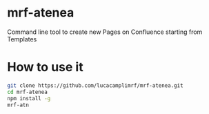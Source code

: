 # mrf-atenea
Command line tool to create new Pages on Confluence starting from Templates

# How to use it

```bash
git clone https://github.com/lucacamplimrf/mrf-atenea.git
cd mrf-atenea
npm install -g
mrf-atn
```
